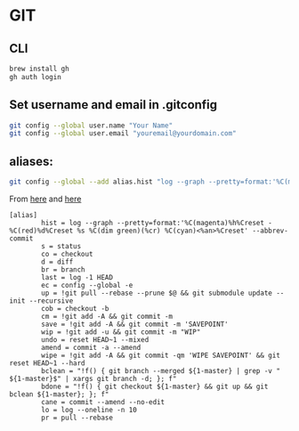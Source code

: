 # GIT

## CLI

```bash
brew install gh
gh auth login
```

## Set username and email in .gitconfig

```bash
git config --global user.name "Your Name"
git config --global user.email "youremail@yourdomain.com"
```

## aliases:

```bash
git config --global --add alias.hist "log --graph --pretty=format:'%C(magenta)%h%Creset -%C(red)%d%Creset %s %C(dim green)(%cr) %C(cyan)<%an>%Creset' --abbrev-commit"
```

From [here](https://haacked.com/archive/2014/07/28/github-flow-aliases/) and [here](https://victorzhou.com/blog/git-aliases/)

```
[alias]
        hist = log --graph --pretty=format:'%C(magenta)%h%Creset -%C(red)%d%Creset %s %C(dim green)(%cr) %C(cyan)<%an>%Creset' --abbrev-commit
        s = status
        co = checkout
        d = diff
        br = branch
        last = log -1 HEAD
        ec = config --global -e
        up = !git pull --rebase --prune $@ && git submodule update --init --recursive
        cob = checkout -b
        cm = !git add -A && git commit -m
        save = !git add -A && git commit -m 'SAVEPOINT'
        wip = !git add -u && git commit -m "WIP"
        undo = reset HEAD~1 --mixed
        amend = commit -a --amend
        wipe = !git add -A && git commit -qm 'WIPE SAVEPOINT' && git reset HEAD~1 --hard
        bclean = "!f() { git branch --merged ${1-master} | grep -v " ${1-master}$" | xargs git branch -d; }; f"
        bdone = "!f() { git checkout ${1-master} && git up && git bclean ${1-master}; }; f"
        cane = commit --amend --no-edit
        lo = log --oneline -n 10
        pr = pull --rebase
```
